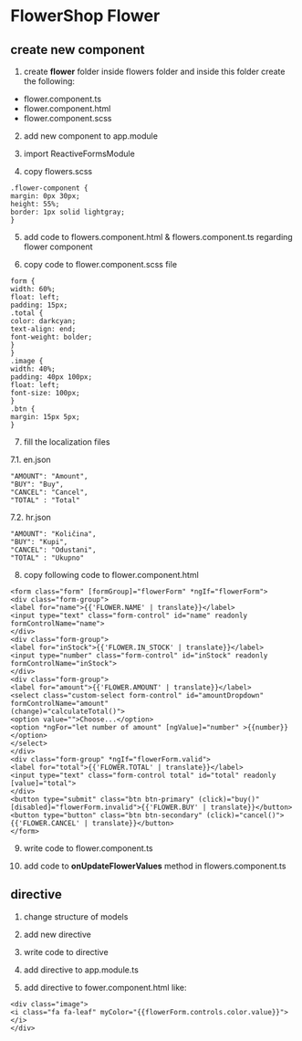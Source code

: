# FlowerShop Flower

## create new component

1. create <b>flower</b> folder inside flowers folder and inside this folder create the following:
  - flower.component.ts
  - flower.component.html
  - flower.component.scss

2. add new component to app.module

3. import ReactiveFormsModule

4. copy flowers.scss

````
.flower-component {
margin: 0px 30px;
height: 55%;
border: 1px solid lightgray;
}
````

5. add code to flowers.component.html & flowers.component.ts regarding flower component

6. copy code to flower.component.scss file

````
form {
width: 60%;
float: left;
padding: 15px;
.total {
color: darkcyan;
text-align: end;
font-weight: bolder;
}
}
.image {
width: 40%;
padding: 40px 100px;
float: left;
font-size: 100px;
}
.btn {
margin: 15px 5px;
}
````

7. fill the localization files 

  7.1. en.json

````
"AMOUNT": "Amount",
"BUY": "Buy",
"CANCEL": "Cancel",
"TOTAL" : "Total"
````

  7.2. hr.json
````
"AMOUNT": "Količina",
"BUY": "Kupi",
"CANCEL": "Odustani",
"TOTAL" : "Ukupno"
````

8. copy following code to flower.component.html

````
<form class="form" [formGroup]="flowerForm" *ngIf="flowerForm">
<div class="form-group">
<label for="name">{{'FLOWER.NAME' | translate}}</label>
<input type="text" class="form-control" id="name" readonly formControlName="name">
</div>
<div class="form-group">
<label for="inStock">{{'FLOWER.IN_STOCK' | translate}}</label>
<input type="number" class="form-control" id="inStock" readonly formControlName="inStock">
</div>
<div class="form-group">
<label for="amount">{{'FLOWER.AMOUNT' | translate}}</label>
<select class="custom-select form-control" id="amountDropdown" formControlName="amount"
(change)="calculateTotal()">
<option value="">Choose...</option>
<option *ngFor="let number of amount" [ngValue]="number" >{{number}}</option>
</select>
</div>
<div class="form-group" *ngIf="flowerForm.valid">
<label for="total">{{'FLOWER.TOTAL' | translate}}</label>
<input type="text" class="form-control total" id="total" readonly [value]="total">
</div>
<button type="submit" class="btn btn-primary" (click)="buy()"
[disabled]="flowerForm.invalid">{{'FLOWER.BUY' | translate}}</button>
<button type="button" class="btn btn-secondary" (click)="cancel()">{{'FLOWER.CANCEL' | translate}}</button>
</form>
````

9. write code to flower.component.ts

10. add code to <b>onUpdateFlowerValues</b> method in flowers.component.ts 


## directive

1. change structure of models

2. add new directive 

3. write code to directive

4. add directive to app.module.ts

5. add directive to fower.component.html like:

````
<div class="image">
<i class="fa fa-leaf" myColor="{{flowerForm.controls.color.value}}"></i>
</div>
````

